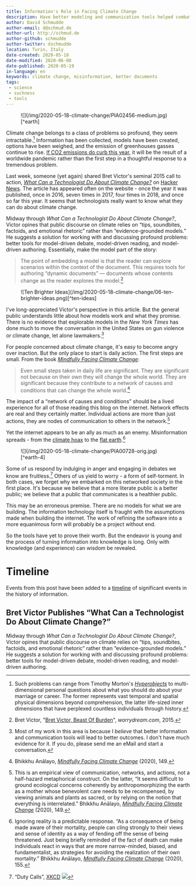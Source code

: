 ```yaml
---
title: Information's Role in Facing Climate Change
description: Have better modeling and communication tools helped combat climate change?
author: David Schmudde
author-email: d@schmud.de
author-url: http://schmud.de
author-github: schmudde
author-twitter: dschmudde
location: Turin, Italy
date-created: 2020-05-18
date-modified: 2020-06-08
date-published: 2020-05-19
in-language: en
keywords: climate change, misinformation, better documents
tags:
 - science
 - suchness
 - tools
---
```


<figure>
![](/img/2020-05-18-climate-change/PIA02456-medium.jpg)[^earth]

[^earth]: {-} NASA/JPL. *[Seawinds Wind-Ice Interaction](https://images.nasa.gov/details-PIA02456)*. Image, 2000.
</figure>

Climate change belongs to a class of problems so profound, they seem intractable.[^problems] Information has been collected, models have been created, options have been weighed, and the emission of greenhouses gasses continue to rise. [If CO2 emissions do curb this year](https://thebreakthrough.org/issues/energy/covid-co2-drop), it will be the result of a worldwide pandemic rather than the first step in a thoughtful response to a tremendous problem.

[^problems]: Such problems can range from Timothy Morton's *[Hyperobjects](https://www.upress.umn.edu/book-division/books/hyperobjects)* to multi-dimensional personal questions about what you should do about your marriage or career. The former represents vast temporal and spatial physical dimensions beyond comprehension, the latter life-sized inner dimensions that have perplexed countless individuals through history.

Last week, someone (yet again) shared Bret Victor's seminal 2015 call to action, *[What Can a Technologist Do About Climate Change?](http://worrydream.com/#!/ClimateChange)* on [Hacker News](https://news.ycombinator.com/item?id=23153043). The article has appeared often on the website - once the year it was published, once in 2016, seven times in 2017, four times in 2018, and once so far this year. It seems that technologists really want to know what they can do about climate change.

Midway through *What Can a Technologist Do About Climate Change?*, Victor opines that public discourse on climate relies on &ldquo;tips, soundbites, factoids, and emotional rhetoric&rdquo; rather than &ldquo;evidence-grounded models.&rdquo; He suggests a solution for working with and discussing profound problems: better tools for model-driven debate, model-driven reading, and model-driven authoring. Essentially, make the model part of the story:

> The point of embedding a model is that the reader can explore scenarios within the context of the document. This requires tools for authoring “dynamic documents” — documents whose contents change as the reader explores the model.[^victor]

[^victor]: Bret Victor, "[Bret Victor, Beast Of Burden](http://worrydream.com/#!/ClimateChange)", *worrydream.com*, 2015.

<figure>
![Ten Brighter Ideas](/img/2020-05-18-climate-change/06-ten-brighter-ideas.png)[^ten-ideas]

[^ten-ideas]: A still from Bret Victor's "explorable explanation," [Ten Brighter Ideas?](http://worrydream.com/TenBrighterIdeas/) (2010). A still image cannot capture the concept, it should be experienced to be understood.
</figure>

I've long-appreciated Victor's perspective in this article. But the general public understands little about how models work and what they promise. There is no evidence that explorable models in the *New York Times* has done much to move the conversation in the United States on gun violence or climate change, let alone lawmakers.[^evidence]

[^evidence]: Most of my work in this area is because I *believe* that better information and communication tools will lead to better outcomes. I don't have much evidence for it. If you do, please send me an eMail and start a conversation.

For people concerned about climate change, it's easy to become angry over inaction. But the only place to start is daily action. The first steps are small. From the book *[Mindfully Facing Climate Change](https://www.buddhistinquiry.org/resources/books/)*:

> Even small steps taken in daily life are significant. They are significant not because on their own they will change the whole world. They are significant because they contribute to a network of causes and conditions that can change the whole world.[^149]

[^149]: Bhikkhu Anālayo, *[Mindfully Facing Climate Change](https://www.buddhistinquiry.org/resources/books/)* (2020), 149.

The impact of a &ldquo;network of causes and conditions&rdquo; should be a lived experience for all of those reading this blog on the internet. Network effects are real and they certainly matter. Individual actions are more than just actions, they are nodes of communication to others in the network.[^45]

[^45]: This is an empirical view of communication, networks, and actions, not a half-hazard metaphorical construct. On the latter, &ldquo;It seems difficult to ground ecological concerns coherently by anthropomorphizing the earth as a mother whose benevolent care needs to be recompensed, by viewing animals and plants as sacred, or by relying on the notion that everything is interrelated.&rdquo; Bhikkhu Anālayo, *[Mindfully Facing Climate Change](https://www.buddhistinquiry.org/resources/books/)* (2020), 149.

Yet the internet appears to be an ally as much as an enemy. Misinformation spreads - from the [climate hoax](https://www.breitbart.com/politics/2019/04/09/nolte-scientists-prove-man-made-global-warming-is-a-hoax/) to the [flat earth](https://www.tfes.org/).[^155]

[^155]: Ignoring reality is a predictable response. &ldquo;As a consequence of being made aware of their mortality, people can cling strongly to their views and sense of identity as a way of fending off the sense of being threatened. Just being briefly reminded of the fact of death can make individuals react in ways that are more narrow-minded, biased, and fundamentalist, as strategies for avoiding the realization of their own mortality.&rdquo; Bhikkhu Anālayo, *[Mindfully Facing Climate Change](https://www.buddhistinquiry.org/resources/books/)* (2020), 155.

<figure>
![](/img/2020-05-18-climate-change/PIA00728-orig.jpg) [^earth-4]

[^earth-4]: Four views of our (round) home from a single vantage point. NASA/JPL/Johns Hopkins University. *[Global Images Of Earth](https://images.nasa.gov/details-PIA00728)*. Image, 1997.
</figure>

Some of us respond by indulging in anger and engaging in debates we know are fruitless.[^xkcd] Others of us yield to worry - a form of self-torment. In both cases, we forget why we embarked on this networked society in the first place. It's because we believe that a more literate public is a better public; we believe that a public that communicates is a healthier public.

[^xkcd]: &ldquo;Duty Calls&rdquo;, [XKCD](https://xkcd.com/386/) ![](/img/2020-05-18-climate-change/duty-calls.png)

This may be an erroneous premise. There are no models for what we are building. The information technology itself is fraught with the assumptions made when building the internet. The work of refining the software into a more equanimous form will probably be a project without end.

So the tools have yet to prove their worth. But the endeavor is young and the process of turning information into knowledge is long. Only with knowledge (and experience) can wisdom be revealed.

# Timeline

Events from this post have been added to a [timeline](/pages/timeline.html) of significant events in the history of information.

<div class="timeline-item" date-is='November 2015' machine-date='2015-11'>

## Bret Victor Publishes &ldquo;What Can a Technologist Do About Climate Change?&rdquo;

Midway through *What Can a Technologist Do About Climate Change?*, Victor opines that public discourse on climate relies on “tips, soundbites, factoids, and emotional rhetoric” rather than “evidence-grounded models.” He suggests a solution for working with and discussing profound problems: better tools for model-driven debate, model-driven reading, and model-driven authoring.

</div>
